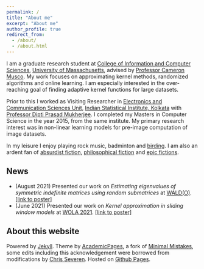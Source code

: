 ```yaml
---
permalink: /
title: "About me"
excerpt: "About me"
author_profile: true
redirect_from: 
  - /about/
  - /about.html
---
```


I am a graduate research student at [College of Information and Computer Sciences](https://www.cics.umass.edu/), [University of Massachusetts](https://www.umass.edu/), advised by [Professor Cameron Musco](https://www.cameronmusco.). My work focuses on approximating kernel methods, randomized algorithms and online learning. I am especially interested in the over-reaching goal of finding adaptive kernel functions for large datasets.

Prior to this I worked as Visiting Researcher in [Electronics and Communication Sciences Unit](https://www.isical.ac.in/~ecsu), [Indian Statistical Institute, Kolkata](https://www.isical.ac.in) with [Professor Dipti Prasad Mukherjee]("https://www.isical.ac.in/~dipti/). I completed my Masters in Computer Science in the year 2015, from the same institute. My primary research interest was in non-linear learning models for pre-image computation of image datasets.

In my leisure I enjoy playing rock music, badminton and [birding](https://www.instagram.com/ray_archan/). I am also an ardent fan of [absurdist fiction](https://www.goodreads.com/book/show/17690.The_Trial), [philosophical fiction](https://www.goodreads.com/book/show/4934.The_Brothers_Karamazov) and [epic fictions](https://www.goodreads.com/book/show/31340713-and-quiet-flows-the-don).

## News

* (August 2021) Presented our work on *Estimating eigenvalues of symmetric indefinite matrices using random submatrices* at [WALD(O)](https://waldo2021.github.io/). [[link to poster]](https://drive.google.com/file/d/1YiBQzSQ7trBYcctzdalm0E1A6d7HbjUB/view?usp=sharing)
* (June 2021) Presented our work on *Kernel approximation in sliding window models* at [WOLA 2021](https://www.local-algorithms.com/). [[link to poster]](https://www.local-algorithms.com/posters/archan.pdf)

## About this website

Powered by [Jekyll](https://jekyllrb.com/). Theme by [AcademicPages](https://github.com/academicpages/academicpages.github.io), a fork of [Minimal Mistakes](https://mademistakes.com/work/minimal-mistakes-jekyll-theme/), some edits including this acknowledgement were borrowed from modifications by [Chris Severen](https://cseveren.github.io/). Hosted on [Github Pages](https://pages.github.com/).
